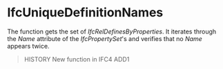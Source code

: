 # IfcUniqueDefinitionNames

The function gets the set of _IfcRelDefinesByProperties_. It iterates through the _Name_ attribute of the _IfcPropertySet_'s and verifies that no _Name_ appears twice.<!-- end of definition -->
> HISTORY New function in IFC4 ADD1
